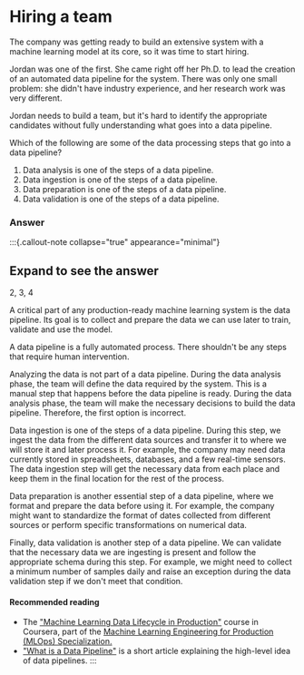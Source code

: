 # Hiring a team

The company was getting ready to build an extensive system with a machine learning model at its core, so it was time to start hiring.

Jordan was one of the first. She came right off her Ph.D. to lead the creation of an automated data pipeline for the system. There was only one small problem: she didn't have industry experience, and her research work was very different.

Jordan needs to build a team, but it's hard to identify the appropriate candidates without fully understanding what goes into a data pipeline.

Which of the following are some of the data processing steps that go into a data pipeline?  
1. Data analysis is one of the steps of a data pipeline.  
2. Data ingestion is one of the steps of a data pipeline.  
3. Data preparation is one of the steps of a data pipeline.  
4. Data validation is one of the steps of a data pipeline.  

### Answer
:::{.callout-note collapse="true" appearance="minimal"}
## Expand to see the answer

2, 3, 4

A critical part of any production-ready machine learning system is the data pipeline. Its goal is to collect and prepare the data we can use later to train, validate and use the model.

A data pipeline is a fully automated process. There shouldn't be any steps that require human intervention.

Analyzing the data is not part of a data pipeline. During the data analysis phase, the team will define the data required by the system. This is a manual step that happens before the data pipeline is ready. During the data analysis phase, the team will make the necessary decisions to build the data pipeline. Therefore, the first option is incorrect.

Data ingestion is one of the steps of a data pipeline. During this step, we ingest the data from the different data sources and transfer it to where we will store it and later process it. For example, the company may need data currently stored in spreadsheets, databases, and a few real-time sensors. The data ingestion step will get the necessary data from each place and keep them in the final location for the rest of the process.

Data preparation is another essential step of a data pipeline, where we format and prepare the data before using it. For example, the company might want to standardize the format of dates collected from different sources or perform specific transformations on numerical data.

Finally, data validation is another step of a data pipeline. We can validate that the necessary data we are ingesting is present and follow the appropriate schema during this step. For example, we might need to collect a minimum number of samples daily and raise an exception during the data validation step if we don't meet that condition.  

#### Recommended reading

* The ["Machine Learning Data Lifecycle in Production"](https://www.coursera.org/learn/machine-learning-data-lifecycle-in-production) course in Coursera, part of the [Machine Learning Engineering for Production (MLOps) Specialization.](https://www.coursera.org/specializations/machine-learning-engineering-for-production-mlops)
* ["What is a Data Pipeline"](https://hazelcast.com/glossary/data-pipeline/) is a short article explaining the high-level idea of data pipelines.
:::
